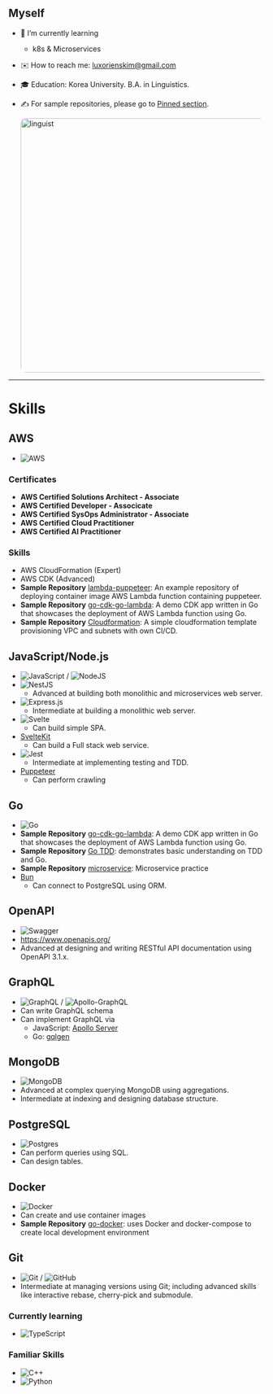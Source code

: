 ## Myself

- 📖 I’m currently learning 
    - k8s & Microservices
- ✉️ How to reach me: luxorienskim@gmail.com
- 🎓 Education: Korea University. B.A. in Linguistics.
- ✍️ For sample repositories, please go to [Pinned section](#user-24871719-pinned-items-reorder-form).

  <img src="https://user-images.githubusercontent.com/24871719/132305540-3832840e-279e-41c6-a78d-49852b25ced1.JPG" alt="linguist" width="500" style="border-radius: 2%"/>

---

# Skills

## AWS

- ![AWS](https://img.shields.io/badge/AWS-%23FF9900.svg?style=for-the-badge&logo=amazon-aws&logoColor=white)

### Certificates

- **AWS Certified Solutions Architect - Associate**
- **AWS Certified Developer - Associcate**
- **AWS Certified SysOps Administrator - Associate**
- **AWS Certified Cloud Practitioner**
- **AWS Certified AI Practitioner**

### Skills

- AWS CloudFormation (Expert)
- AWS CDK (Advanced)
- **Sample Repository** [lambda-puppeteer](https://github.com/kimseungbin/lambda-puppeteer): An example repository of deploying container image AWS Lambda function containing puppeteer.
- **Sample Repository** [go-cdk-go-lambda](https://github.com/kimseungbin/go-cdk-go-lambda): A demo CDK app written in Go that showcases the deployment of AWS Lambda function using Go.
- **Sample Repository** [Cloudformation](https://github.com/kimseungbin/cloudformation): A simple cloudformation template provisioning VPC and subnets with own CI/CD.

## JavaScript/Node.js 

- ![JavaScript](https://img.shields.io/badge/javascript-%23323330.svg?style=for-the-badge&logo=javascript&logoColor=%23F7DF1E) / ![NodeJS](https://img.shields.io/badge/node.js-%2343853D.svg?style=for-the-badge&logo=node.js&logoColor=white)
- ![NestJS](https://img.shields.io/badge/nestjs-%23E0234E.svg?style=for-the-badge&logo=nestjs&logoColor=white)
  - Advanced at building both monolithic and microservices web server.
- ![Express.js](https://img.shields.io/badge/express.js-%23404d59.svg?style=for-the-badge&logo=express&logoColor=%2361DAFB)
  - Intermediate at building a monolithic web server.
- ![Svelte](https://img.shields.io/badge/svelte-%23f1413d.svg?style=for-the-badge&logo=svelte&logoColor=white)
  - Can build simple SPA.
- [SvelteKit](https://kit.svelte.dev/)
  - Can build a Full stack web service.
- ![Jest](https://img.shields.io/badge/-jest-%23C21325?style=for-the-badge&logo=jest&logoColor=white)
  - Intermediate at implementing testing and TDD.
- [Puppeteer](https://pptr.dev/)
  - Can perform crawling

## Go 
- ![Go](https://img.shields.io/badge/go-%2300ADD8.svg?style=for-the-badge&logo=go&logoColor=white)
- **Sample Repository** [go-cdk-go-lambda](https://github.com/kimseungbin/go-cdk-go-lambda): A demo CDK app written in Go that showcases the deployment of AWS Lambda function using Go.
- **Sample Repository** [Go TDD](https://github.com/kimseungbin/go-tdd): demonstrates basic understanding on TDD and Go.
- **Sample Repository** [microservice](https://github.com/kimseungbin/microservice): Microservice practice
- [Bun](https://bun.uptrace.dev/)
  - Can connect to PostgreSQL using ORM.

## OpenAPI
- ![Swagger](https://img.shields.io/badge/-Swagger-%23Clojure?style=for-the-badge&logo=swagger&logoColor=white)
- https://www.openapis.org/
- Advanced at designing and writing RESTful API documentation using OpenAPI 3.1.x.

## GraphQL
- ![GraphQL](https://img.shields.io/badge/-GraphQL-E10098?style=for-the-badge&logo=graphql&logoColor=white) / ![Apollo-GraphQL](https://img.shields.io/badge/-ApolloGraphQL-311C87?style=for-the-badge&logo=apollo-graphql)
- Can write GraphQL schema
- Can implement GraphQL via
  - JavaScript: [Apollo Server](https://www.apollographql.com/)
  - Go: [gqlgen](https://gqlgen.com/getting-started/)

## MongoDB
- ![MongoDB](https://img.shields.io/badge/MongoDB-%234ea94b.svg?style=for-the-badge&logo=mongodb&logoColor=white)
- Advanced at complex querying MongoDB using aggregations.
- Intermediate at indexing and designing database structure.

## PostgreSQL
- ![Postgres](https://img.shields.io/badge/postgres-%23316192.svg?style=for-the-badge&logo=postgresql&logoColor=white)
- Can perform queries using SQL.
- Can design tables.

## Docker
- ![Docker](https://img.shields.io/badge/docker-%230db7ed.svg?style=for-the-badge&logo=docker&logoColor=white)
- Can create and use container images
- **Sample Repository** [go-docker](https://github.com/kimseungbin/go-docker): uses Docker and docker-compose to create local development environment

## Git
- ![Git](https://img.shields.io/badge/git-%23F05033.svg?style=for-the-badge&logo=git&logoColor=white) / ![GitHub](https://img.shields.io/badge/github-%23121011.svg?style=for-the-badge&logo=github&logoColor=white)
- Intermediate at managing versions using Git; including advanced skills like interactive rebase, cherry-pick and submodule.

### Currently learning

- ![TypeScript](https://img.shields.io/badge/typescript-%23007ACC.svg?style=for-the-badge&logo=typescript&logoColor=white)

### Familiar Skills
- ![C++](https://img.shields.io/badge/c++-%2300599C.svg?style=for-the-badge&logo=c%2B%2B&logoColor=white)
- ![Python](https://img.shields.io/badge/python-%2314354C.svg?style=for-the-badge&logo=python&logoColor=white)

[comment]: <> (https://github.com/Ileriayo/markdown-badges)
